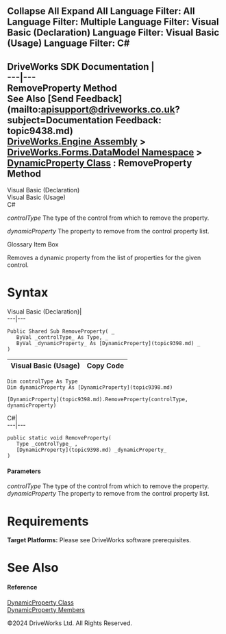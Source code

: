        

 Collapse All Expand All  Language Filter: All  Language Filter: Multiple  Language Filter: Visual Basic (Declaration) Language Filter: Visual Basic (Usage) Language Filter: C#  
---  
DriveWorks SDK Documentation  |   
---|---  
RemoveProperty Method   
See Also [Send Feedback](mailto:apisupport@driveworks.co.uk?subject=Documentation Feedback: topic9438.md)  
[DriveWorks.Engine Assembly](topic2156.md) > [DriveWorks.Forms.DataModel Namespace](topic9371.md) > [DynamicProperty Class](topic9398.md) : RemoveProperty Method  
---  
  
Visual Basic (Declaration)    
Visual Basic (Usage)    
C# 

_controlType_
    The type of the control from which to remove the property.

_dynamicProperty_
    The property to remove from the control property list.

Glossary Item Box

Removes a dynamic property from the list of properties for the given control. 

# Syntax

Visual Basic (Declaration)|   
---|---  
      
    
    Public Shared Sub RemoveProperty( _
       ByVal _controlType_ As Type, _
       ByVal _dynamicProperty_ As [DynamicProperty](topic9398.md) _
    )   
  
Visual Basic (Usage)| Copy Code  
---|---  
      
    
    Dim controlType As Type
    Dim dynamicProperty As [DynamicProperty](topic9398.md)
     
    [DynamicProperty](topic9398.md).RemoveProperty(controlType, dynamicProperty)  
  
C#|   
---|---  
      
    
    public static void RemoveProperty( 
       Type _controlType_ ,
       [DynamicProperty](topic9398.md) _dynamicProperty_
    )  
  
#### Parameters

 _controlType_
    The type of the control from which to remove the property.
_dynamicProperty_
    The property to remove from the control property list.

# Requirements

**Target Platforms:** Please see DriveWorks software prerequisites.

# See Also

#### Reference

[DynamicProperty Class](topic9398.md)   
[DynamicProperty Members](topic9399.md)

©2024 DriveWorks Ltd. All Rights Reserved.
